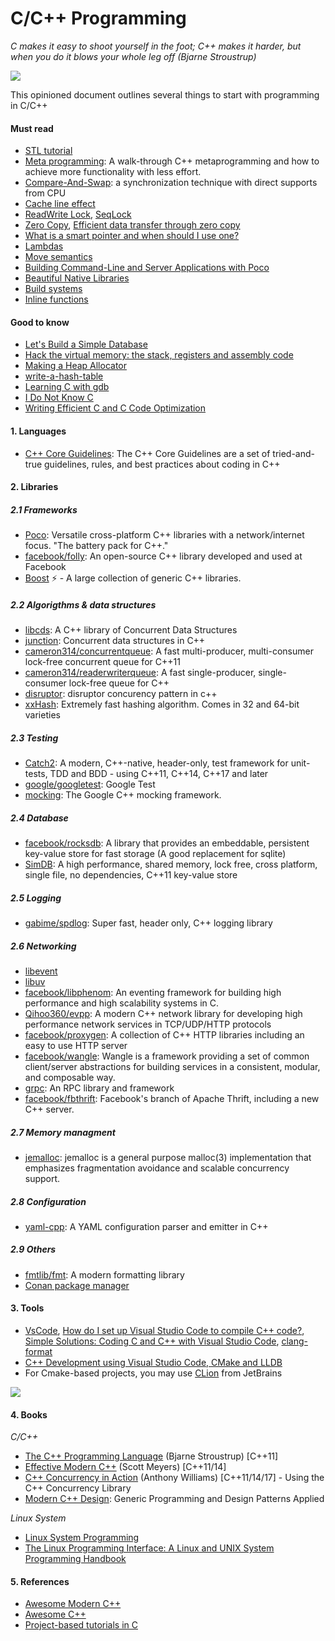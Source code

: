 C/C++ Programming
==============
*C makes it easy to shoot yourself in the foot; C++ makes it harder, but when you do it blows your whole leg off (Bjarne Stroustrup)*

![](/cpp-programming/images/cpp-timeline.png)

This opinioned document outlines several things to start with programming in C/C++

#### Must read

- [STL tutorial](https://www.tutorialspoint.com/cplusplus/cpp_stl_tutorial.htm)
- [Meta programming](http://www.informit.com/articles/article.aspx?p=2832416): A walk-through C++ metaprogramming and how to achieve more functionality with less effort.
- [Compare-And-Swap](http://preshing.com/20150402/you-can-do-any-kind-of-atomic-read-modify-write-operation/): a synchronization technique with direct supports from CPU
- [Cache line effect](http://igoro.com/archive/gallery-of-processor-cache-effects/)
- [ReadWrite Lock](https://en.wikipedia.org/wiki/Readers%E2%80%93writer_lock), [SeqLock](https://github.com/rigtorp/Seqlock)
- [Zero Copy](https://en.wikipedia.org/wiki/Zero-copy), [Efficient data transfer through zero copy](https://www.ibm.com/developerworks/library/j-zerocopy/index.html)
- [What is a smart pointer and when should I use one?](https://stackoverflow.com/questions/106508/what-is-a-smart-pointer-and-when-should-i-use-one)
- [Lambdas](https://www.fluentcpp.com/2017/01/19/making-code-expressive-lambdas/)
- [Move semantics](https://stackoverflow.com/questions/3106110/what-are-move-semantics)
- [Building Command-Line and Server Applications with Poco](https://pocoproject.org/slides/190-Applications.pdf)
- [Beautiful Native Libraries](http://lucumr.pocoo.org/2013/8/18/beautiful-native-libraries/)
- [Build systems](https://stackoverflow.com/questions/12017580/c-build-systems-what-to-use)
- [Inline functions](http://www.greenend.org.uk/rjk/tech/inline.html)

#### Good to know

- [Let's Build a Simple Database](https://cstack.github.io/db_tutorial/)
- [Hack the virtual memory: the stack, registers and assembly code](https://blog.holbertonschool.com/hack-virtual-memory-stack-registers-assembly-code/)
- [Making a Heap Allocator](https://handmade.network/wiki/2877-tutorial_making_a_heap_allocator)
- [write-a-hash-table](https://github.com/jamesroutley/write-a-hash-table)
- [Learning C with gdb](https://www.recurse.com/blog/5-learning-c-with-gdb)
- [I Do Not Know C](https://kukuruku.co/post/i-do-not-know-c/)
- [Writing Efficient C and C Code Optimization](https://www.codeproject.com/Articles/6154/Writing-Efficient-C-and-C-Code-Optimization)

#### 1. Languages

- [C++ Core Guidelines](http://isocpp.github.io/CppCoreGuidelines/CppCoreGuidelines.html): The C++ Core Guidelines are a set of tried-and-true guidelines, rules, and best practices about coding in C++

#### 2. Libraries 

##### 2.1 Frameworks

- [Poco](https://github.com/pocoproject/poco): Versatile cross-platform C++ libraries with a network/internet focus. "The battery pack for C++."
- [facebook/folly](https://github.com/facebook/folly): An open-source C++ library developed and used at Facebook
- [Boost](https://github.com/boostorg) ⚡️ - A large collection of generic C++ libraries. 

##### 2.2 Algorigthms & data structures

- [libcds](https://github.com/khizmax/libcds): A C++ library of Concurrent Data Structures
- [junction](https://github.com/preshing/junction): Concurrent data structures in C++
- [cameron314/concurrentqueue](https://github.com/cameron314/concurrentqueue): A fast multi-producer, multi-consumer lock-free concurrent queue for C++11
- [cameron314/readerwriterqueue](https://github.com/cameron314/readerwriterqueue): A fast single-producer, single-consumer lock-free queue for C++
- [disruptor](https://github.com/fsaintjacques/disruptor--): disruptor concurency pattern in c++
- [xxHash](http://cyan4973.github.io/xxHash/): Extremely fast hashing algorithm. Comes in 32 and 64-bit varieties

##### 2.3 Testing

- [Catch2](https://github.com/catchorg/Catch2): A modern, C++-native, header-only, test framework for unit-tests, TDD and BDD - using C++11, C++14, C++17 and later
- [google/googletest](https://github.com/google/googletest): Google Test
- [mocking](https://github.com/google/googletest/): The Google C++ mocking framework.

##### 2.4 Database

- [facebook/rocksdb](https://github.com/facebook/rocksdb): A library that provides an embeddable, persistent key-value store for fast storage (A good replacement for sqlite)
- [SimDB](https://github.com/LiveAsynchronousVisualizedArchitecture/simdb): A high performance, shared memory, lock free, cross platform, single file, no dependencies, C++11 key-value store 

##### 2.5 Logging

- [gabime/spdlog](https://github.com/gabime/spdlog):  Super fast, header only, C++ logging library

##### 2.6 Networking

- [libevent](http://libevent.org/)
- [libuv](http://willfaught.com/post/131383132618/libevent-vs-libev-vs-libuv)
- [facebook/libphenom](https://github.com/facebook/libphenom): An eventing framework for building high performance and high scalability systems in C.
- [Qihoo360/evpp](https://github.com/Qihoo360/evpp): A modern C++ network library for developing high performance network services in TCP/UDP/HTTP protocols
- [facebook/proxygen](https://github.com/facebook/proxygen): A collection of C++ HTTP libraries including an easy to use HTTP server
- [facebook/wangle](https://github.com/facebook/wangle): Wangle is a framework providing a set of common client/server abstractions for building services in a consistent, modular, and composable way.
- [grpc](https://github.com/grpc/grpc/blob/master/examples/cpp/cpptutorial.md): An RPC library and framework
- [facebook/fbthrift](https://github.com/facebook/fbthrift): Facebook's branch of Apache Thrift, including a new C++ server.

##### 2.7 Memory managment

- [jemalloc](https://github.com/jemalloc/jemalloc): jemalloc is a general purpose malloc(3) implementation that emphasizes fragmentation avoidance and scalable concurrency support.

##### 2.8 Configuration

- [yaml-cpp](https://github.com/jbeder/yaml-cpp): A YAML configuration parser and emitter in C++

##### 2.9 Others

- [fmtlib/fmt](https://github.com/fmtlib/fmt): A modern formatting library 
- [Conan package manager](https://conan.io/)

#### 3. Tools

- [VsCode](https://code.visualstudio.com/), [How do I set up Visual Studio Code to compile C++ code?](https://stackoverflow.com/questions/30269449/how-do-i-set-up-visual-studio-code-to-compile-c-code), [Simple Solutions: Coding C and C++ with Visual Studio Code](https://www.codeguru.com/cpp/cpp/simple-solutions-coding-c-and-c-with-visual-studio-code.html), [clang-format](http://clang.llvm.org/docs/ClangFormat.html)
- [C++ Development using Visual Studio Code, CMake and LLDB](https://medium.com/audelabs/c-development-using-visual-studio-code-cmake-and-lldb-d0f13d38c563)
- For Cmake-based projects, you may use [CLion](https://www.jetbrains.com/clion/) from JetBrains

![](cpp-programming/images/vscode.png)

#### 4. Books

*C/C++*
- [The C++ Programming Language](books/the-c-programming-language.pdf) (Bjarne Stroustrup) [C++11]
- [Effective Modern C++](books/effective-modern-cpp.pdf) (Scott Meyers) [C++11/14]
- [C++ Concurrency in Action](books/cpp-concurrency-in-action.pdf) (Anthony Williams) [C++11/14/17] - Using the C++ Concurrency Library
- [Modern C++ Design](books/modern-cpp-design.pdf): Generic Programming and Design Patterns Applied

*Linux System*
- [Linux System Programming](books/linux-system-programming.pdf)
- [The Linux Programming Interface: A Linux and UNIX System Programming Handbook](books/The-Linux-programming-interface-a-Linux-and-UNIX-system-programming-handbook.pdf)

#### 5. References

- [Awesome Modern C++](https://github.com/rigtorp/awesome-modern-cpp)
- [Awesome C++](https://github.com/fffaraz/awesome-cpp)
- [Project-based tutorials in C](https://github.com/rby90/Project-Based-Tutorials-in-C)
